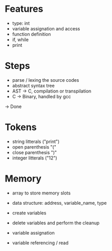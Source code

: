# Features
- type: int
- variable assignation and access
- function definition
- if, while
- print

# Steps

- parse / lexing the source codes
- abstract syntax tree
- AST -> C, compilation or transpilation
- C -> Binary, handled by gcc

-> Done

# Tokens

- string litterals ("print")
- open parenthesis "("
- close parenthesis ")"
- integer litterals ("12")


# Memory

- array to store memory slots
- data structure: address, variable_name, type
- create variables
- delete variables and perform the cleanup

- variable assignation
- variable referencing / read
